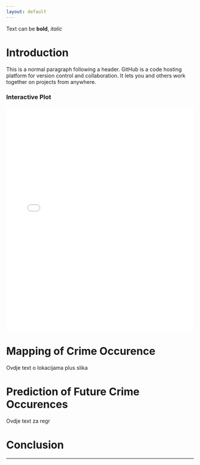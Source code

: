 ```yaml
---
layout: default
---
```


Text can be **bold**, _italic_

# Introduction

This is a normal paragraph following a header. GitHub is a code hosting platform for version control and collaboration. It lets you and others work together on projects from anywhere.


### Interactive Plot

<iframe src="crimes_plot.html" style="width:100%;height:600px;border:none;"></iframe>



# Mapping of Crime Occurence

Ovdje text o lokacijama plus slika


# Prediction of Future Crime Occurences

Ovdje text za regr

# Conclusion

* * *


